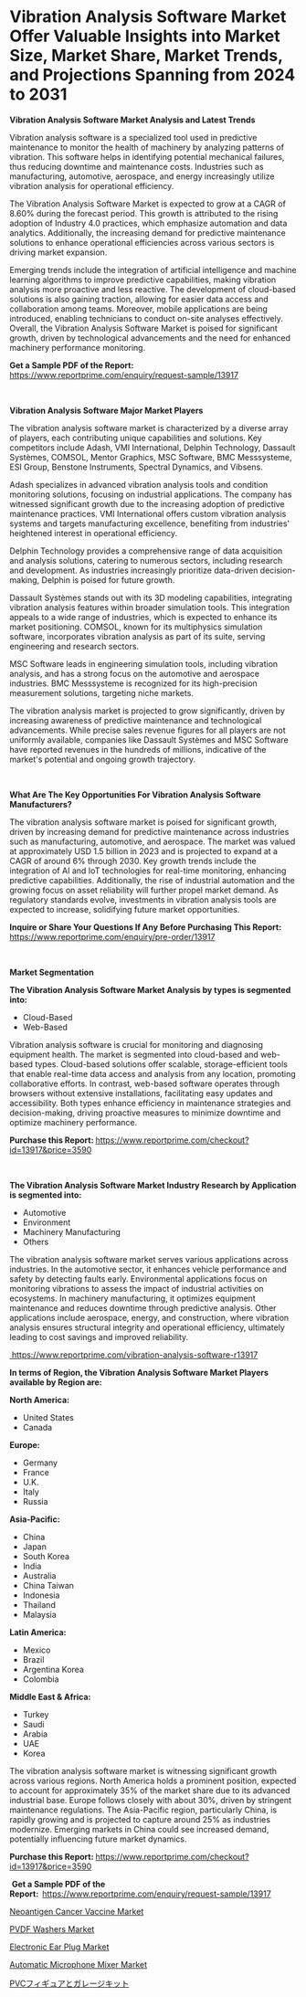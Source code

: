 <p><h1>Vibration Analysis Software Market Offer Valuable Insights into Market Size, Market Share, Market Trends, and Projections Spanning from 2024 to 2031</h1></p><p><strong>Vibration Analysis Software Market Analysis and Latest Trends</strong></p>
<p><p>Vibration analysis software is a specialized tool used in predictive maintenance to monitor the health of machinery by analyzing patterns of vibration. This software helps in identifying potential mechanical failures, thus reducing downtime and maintenance costs. Industries such as manufacturing, automotive, aerospace, and energy increasingly utilize vibration analysis for operational efficiency.</p><p>The Vibration Analysis Software Market is expected to grow at a CAGR of 8.60% during the forecast period. This growth is attributed to the rising adoption of Industry 4.0 practices, which emphasize automation and data analytics. Additionally, the increasing demand for predictive maintenance solutions to enhance operational efficiencies across various sectors is driving market expansion. </p><p>Emerging trends include the integration of artificial intelligence and machine learning algorithms to improve predictive capabilities, making vibration analysis more proactive and less reactive. The development of cloud-based solutions is also gaining traction, allowing for easier data access and collaboration among teams. Moreover, mobile applications are being introduced, enabling technicians to conduct on-site analyses effectively. Overall, the Vibration Analysis Software Market is poised for significant growth, driven by technological advancements and the need for enhanced machinery performance monitoring.</p></p>
<p><strong>Get a Sample PDF of the Report:&nbsp;</strong> <a href="https://www.reportprime.com/enquiry/request-sample/13917">https://www.reportprime.com/enquiry/request-sample/13917</a></p>
<p>&nbsp;</p>
<p><strong>Vibration Analysis Software Major Market Players</strong></p>
<p><p>The vibration analysis software market is characterized by a diverse array of players, each contributing unique capabilities and solutions. Key competitors include Adash, VMI International, Delphin Technology, Dassault Systèmes, COMSOL, Mentor Graphics, MSC Software, BMC Messsysteme, ESI Group, Benstone Instruments, Spectral Dynamics, and Vibsens.</p><p>Adash specializes in advanced vibration analysis tools and condition monitoring solutions, focusing on industrial applications. The company has witnessed significant growth due to the increasing adoption of predictive maintenance practices. VMI International offers custom vibration analysis systems and targets manufacturing excellence, benefiting from industries' heightened interest in operational efficiency.</p><p>Delphin Technology provides a comprehensive range of data acquisition and analysis solutions, catering to numerous sectors, including research and development. As industries increasingly prioritize data-driven decision-making, Delphin is poised for future growth.</p><p>Dassault Systèmes stands out with its 3D modeling capabilities, integrating vibration analysis features within broader simulation tools. This integration appeals to a wide range of industries, which is expected to enhance its market positioning. COMSOL, known for its multiphysics simulation software, incorporates vibration analysis as part of its suite, serving engineering and research sectors.</p><p>MSC Software leads in engineering simulation tools, including vibration analysis, and has a strong focus on the automotive and aerospace industries. BMC Messsysteme is recognized for its high-precision measurement solutions, targeting niche markets. </p><p>The vibration analysis market is projected to grow significantly, driven by increasing awareness of predictive maintenance and technological advancements. While precise sales revenue figures for all players are not uniformly available, companies like Dassault Systèmes and MSC Software have reported revenues in the hundreds of millions, indicative of the market's potential and ongoing growth trajectory.</p></p>
<p>&nbsp;</p>
<p><strong>What Are The Key Opportunities For Vibration Analysis Software Manufacturers?</strong></p>
<p><p>The vibration analysis software market is poised for significant growth, driven by increasing demand for predictive maintenance across industries such as manufacturing, automotive, and aerospace. The market was valued at approximately USD 1.5 billion in 2023 and is projected to expand at a CAGR of around 6% through 2030. Key growth trends include the integration of AI and IoT technologies for real-time monitoring, enhancing predictive capabilities. Additionally, the rise of industrial automation and the growing focus on asset reliability will further propel market demand. As regulatory standards evolve, investments in vibration analysis tools are expected to increase, solidifying future market opportunities.</p></p>
<p><strong>Inquire or Share Your Questions If Any Before Purchasing This Report:</strong> <a href="https://www.reportprime.com/enquiry/pre-order/13917">https://www.reportprime.com/enquiry/pre-order/13917</a></p>
<p>&nbsp;</p>
<p><strong>Market Segmentation</strong></p>
<p><strong>The Vibration Analysis Software Market Analysis by types is segmented into:</strong></p>
<p><ul><li>Cloud-Based</li><li>Web-Based</li></ul></p>
<p><p>Vibration analysis software is crucial for monitoring and diagnosing equipment health. The market is segmented into cloud-based and web-based types. Cloud-based solutions offer scalable, storage-efficient tools that enable real-time data access and analysis from any location, promoting collaborative efforts. In contrast, web-based software operates through browsers without extensive installations, facilitating easy updates and accessibility. Both types enhance efficiency in maintenance strategies and decision-making, driving proactive measures to minimize downtime and optimize machinery performance.</p></p>
<p><strong>Purchase this Report:&nbsp;</strong><a href="https://www.reportprime.com/checkout?id=13917&price=3590">https://www.reportprime.com/checkout?id=13917&price=3590</a></p>
<p>&nbsp;</p>
<p><strong>The Vibration Analysis Software Market Industry Research by Application is segmented into:</strong></p>
<p><ul><li>Automotive</li><li>Environment</li><li>Machinery Manufacturing</li><li>Others</li></ul></p>
<p><p>The vibration analysis software market serves various applications across industries. In the automotive sector, it enhances vehicle performance and safety by detecting faults early. Environmental applications focus on monitoring vibrations to assess the impact of industrial activities on ecosystems. In machinery manufacturing, it optimizes equipment maintenance and reduces downtime through predictive analysis. Other applications include aerospace, energy, and construction, where vibration analysis ensures structural integrity and operational efficiency, ultimately leading to cost savings and improved reliability.</p></p>
<p><a href="https://www.reportprime.com/vibration-analysis-software-r13917">&nbsp;https://www.reportprime.com/vibration-analysis-software-r13917</a></p>
<p><strong>In terms of Region, the Vibration Analysis Software Market Players available by Region are:</strong></p>
<p>
    <p> <strong> North America: </strong>
        <ul>
            <li>United States</li>
            <li>Canada</li>
        </ul>
        </p> 
    <p> <strong> Europe: </strong>
        <ul>
            <li>Germany</li>
            <li>France</li>
            <li>U.K.</li>
            <li>Italy</li>
            <li>Russia</li>
        </ul>
        </p> 
    <p> <strong> Asia-Pacific: </strong>
        <ul>
            <li>China</li>
            <li>Japan</li>
            <li>South Korea</li>
            <li>India</li>
            <li>Australia</li>
            <li>China Taiwan</li>
            <li>Indonesia</li>
            <li>Thailand</li>
            <li>Malaysia</li>
        </ul>
        </p> 
    <p> <strong> Latin America: </strong>
        <ul>
            <li>Mexico</li>
            <li>Brazil</li>
            <li>Argentina Korea</li>
            <li>Colombia</li>
        </ul>
        </p> 
    <p> <strong> Middle East & Africa: </strong>
        <ul>
            <li>Turkey</li>
            <li>Saudi</li>
            <li>Arabia</li>
            <li>UAE</li>
            <li>Korea</li>
        </ul>
    </p>
    </p>
<p><p>The vibration analysis software market is witnessing significant growth across various regions. North America holds a prominent position, expected to account for approximately 35% of the market share due to its advanced industrial base. Europe follows closely with about 30%, driven by stringent maintenance regulations. The Asia-Pacific region, particularly China, is rapidly growing and is projected to capture around 25% as industries modernize. Emerging markets in China could see increased demand, potentially influencing future market dynamics.</p></p>
<p><strong>Purchase this Report: </strong><a href="https://www.reportprime.com/checkout?id=13917&price=3590">https://www.reportprime.com/checkout?id=13917&price=3590</a></p>
<p>&nbsp;<strong>Get a Sample PDF of the Report:&nbsp;&nbsp;</strong><a href="https://www.reportprime.com/enquiry/request-sample/13917">https://www.reportprime.com/enquiry/request-sample/13917</a></p>
<p><strong></strong></p>
<p><p><a href="https://github.com/ChristianClark406/Market-Research-Report-List-1/blob/main/neoantigen-cancer-vaccine-market.md">Neoantigen Cancer Vaccine Market</a></p><p><a href="https://issuu.com/reportprime-2/docs/pvdf-washers-market-size-2030.pptx_8d5e04d47e0b77">PVDF Washers Market</a></p><p><a href="https://www.linkedin.com/pulse/electronic-ear-plug-market-size-share-growth-analysis-type-application-h5uxe?trackingId=EO5ciBa8TFWlfv35Sm9M6Q%3D%3D">Electronic Ear Plug Market</a></p><p><a href="https://www.linkedin.com/pulse/automatic-microphone-mixer-market-analysis-report-global-insights-1gn1e?trackingId=nQBt7YSCRz6OUErAUrfZ0w%3D%3D">Automatic Microphone Mixer Market</a></p><p><a href="https://medium.com/@tubbs463/pvc-figure-and-garage-kits-market-%E3%81%AF-%E3%82%B3%E3%82%B9%E3%83%88%E7%AE%A1%E7%90%86%E3%81%A8%E5%8A%B9%E7%8E%87%E5%90%91%E4%B8%8A%E3%82%92%E5%84%AA%E5%85%88%E3%81%97%E3%81%BE%E3%81%99-%E3%81%95%E3%82%89%E3%81%AB-%E5%A0%B1%E5%91%8A%E6%9B%B8%E3%81%AF%E5%B8%82%E5%A0%B4%E3%81%AE%E9%9C%80%E8%A6%81%E9%9D%A2%E3%81%A8%E4%BE%9B%E7%B5%A6%E9%9D%A2%E3%81%AE%E4%B8%A1%E6%96%B9%E3%82%92%E3%82%AB%E3%83%90%E3%83%BC%E3%81%97%E3%81%A6%E3%81%84%E3%81%BE%E3%81%99-pvc-figure-7727182a5852">PVCフィギュアとガレージキット</a></p></p>
